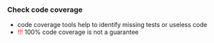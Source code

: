 ### Check code coverage
- code coverage tools help to identify missing tests or useless code
- <span style="color:red">!!!</span> 100% code coverage is not a guarantee 
